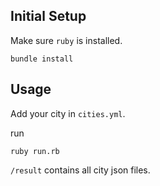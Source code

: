 ## Initial Setup

Make sure `ruby` is installed.

    bundle install

## Usage

Add your city in `cities.yml`.

run

    ruby run.rb

`/result` contains all city json files.
